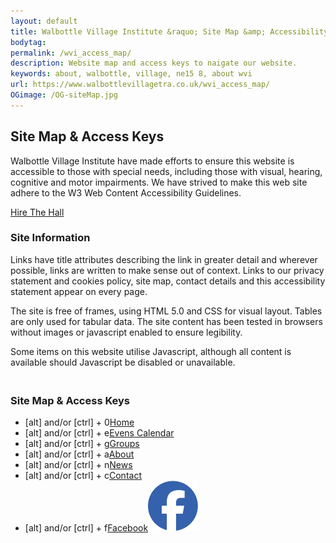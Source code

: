 ```yaml
---
layout: default
title: Walbottle Village Institute &raquo; Site Map &amp; Accessibility
bodytag:
permalink: /wvi_access_map/
description: Website map and access keys to naigate our website.
keywords: about, walbottle, village, ne15 8, about wvi
url: https://www.walbottlevillagetra.co.uk/wvi_access_map/
OGimage: /OG-siteMap.jpg
---
```

<div class="container-fluid">
	<div class="row intro">  
	  	<div class="col-sm-8 col-xs-12">
			<h2><strong>Site Map &amp; Access Keys</strong></h2>
			<p>Walbottle Village Institute have made efforts to ensure this website is accessible to those with special needs, including those with visual, hearing, cognitive and motor impairments. We have strived to make this web site adhere to the W3 Web Content Accessibility Guidelines.</p>
		</div>  
	  	<div class="col-sm-4 col-xs-12">
			<a href="../wvi_hire/" title="hire the institute hall" target="_self" class="hire" accesskey="h">Hire The Hall</a>
		</div>   
	</div> 
	<div class="row policyWrap">
		<div class="col-xs-12">
			<h3><strong>Site Information</strong></h3>
					<p>Links have title attributes describing the link in greater detail and wherever possible, links are written to make sense out of context. Links to our privacy statement and cookies policy, site map, contact details and this accessibility statement appear on every page.</p>
					<p>The site is free of frames, using HTML 5.0 and CSS for visual layout. Tables are only used for tabular data. The site content has been tested in browsers without images or javascript enabled to ensure legibility.</p>
					<p>Some items on this website utilise Javascript, although all content is available should Javascript be disabled or unavailable.</p>
					<h3><br><strong>Site Map &amp; Access Keys</strong></h3>
					<ul>
						<li><span>[alt] and/or [ctrl] + 0</span><a href="../" title="home page" target="_self" caccesskey="0">Home</a></li>
						<li><span>[alt] and/or [ctrl] + e</span><a href="../wvi_events_calendar/" title="events at the institute" target="_self" caccesskey="e">Evens Calendar</a></li>
					  	<li><span>[alt] and/or [ctrl] + g</span><a href="../wvi_groups/" title="group descriptions" target="_self" caccesskey="g">Groups</a></li>
					  	<li><span>[alt] and/or [ctrl] + a</span><a href="../about_wvi/" title="about Walbottle Village Institute" target="_self" accesskey="a">About</a></li>
					  	<li><span>[alt] and/or [ctrl] + n</span><a href="../wvi_news/" title="latest institute news" target="_self" accesskey="n">News</a></li>
					  	<li><span>[alt] and/or [ctrl] + c</span><a href="../contact_wvi/" title="contact Walbottle Village Institute" target="_self" accesskey="c">Contact</a></li>
					  	<li><span>[alt] and/or [ctrl] + f</span><a href="https://www.facebook.com/walbottle" title="visit the WVI Facebook group in a new window" target="_blank" accesskey="f"><span>Facebook</span><img src="../assets/images/FB-logo.png" alt="Facebook icon"/></a></li>
					</ul>
		</div> 
	</div>
</div> <!-- /container -->
